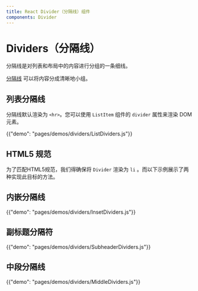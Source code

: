 ```yaml
---
title: React Divider（分隔线）组件
components: Divider
---
```


# Dividers（分隔线）

<p class="description">分隔线是对列表和布局中的内容进行分组的一条细线。</p>

[分隔线](https://material.io/design/components/dividers.html) 可以将内容分成清晰地小组。

## 列表分隔线

分隔线默认渲染为 `<hr>`。您可以使用 `ListItem` 组件的 `divider` 属性来渲染 DOM 元素。

{{"demo": "pages/demos/dividers/ListDividers.js"}}

## HTML5 规范

为了匹配HTML5规范，我们得确保将 `Divider` 渲染为 `li` 。而以下示例展示了两种实现此目标的方法。

## 内嵌分隔线

{{"demo": "pages/demos/dividers/InsetDividers.js"}}

## 副标题分隔符

{{"demo": "pages/demos/dividers/SubheaderDividers.js"}}

## 中段分隔线

{{"demo": "pages/demos/dividers/MiddleDividers.js"}}